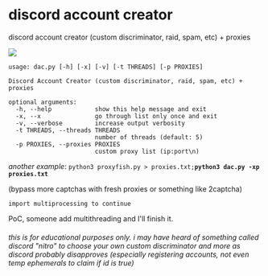 # discord account creator

discord account creator (custom discriminator, raid, spam, etc) + proxies

![](https://i.imgur.com/OpCyQnA.png)

```
usage: dac.py [-h] [-x] [-v] [-t THREADS] [-p PROXIES]

Discord Account Creator (custom discriminator, raid, spam, etc) + proxies

optional arguments:
  -h, --help            show this help message and exit
  -x, --x               go through list only once and exit
  -v, --verbose         increase output verbosity
  -t THREADS, --threads THREADS
                        number of threads (default: 5)
  -p PROXIES, --proxies PROXIES
                        custom proxy list (ip:port\n)
```

_another example_: `python3 proxyfish.py > proxies.txt;`**`python3 dac.py -xp proxies.txt`**

(bypass more captchas with fresh proxies or something like 2captcha)

`import multiprocessing to continue`

PoC, someone add multithreading and I'll finish it.

###### this is for educational purposes only. i may have heard of something called discord "nitro" to choose your own custom discriminator and more as discord probably disapproves (especially registering accounts, not even temp ephemerals to claim if id is true)

